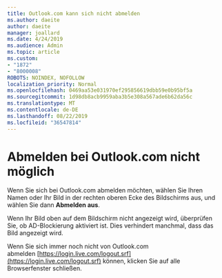 ```yaml
---
title: Outlook.com kann sich nicht abmelden
ms.author: daeite
author: daeite
manager: joallard
ms.date: 4/24/2019
ms.audience: Admin
ms.topic: article
ms.custom:
- "1872"
- "8000008"
ROBOTS: NOINDEX, NOFOLLOW
localization_priority: Normal
ms.openlocfilehash: 0469aa53e031970ef295856619dbb59e0b95bf5a
ms.sourcegitcommit: 1d98db8acb9959aba3b5e308a567ade6b62da56c
ms.translationtype: MT
ms.contentlocale: de-DE
ms.lasthandoff: 08/22/2019
ms.locfileid: "36547814"
---
```

# <a name="unable-to-sign-out-of-outlookcom"></a>Abmelden bei Outlook.com nicht möglich

Wenn Sie sich bei Outlook.com abmelden möchten, wählen Sie Ihren Namen oder Ihr Bild in der rechten oberen Ecke des Bildschirms aus, und wählen Sie dann **Abmelden aus**.

Wenn Ihr Bild oben auf dem Bildschirm nicht angezeigt wird, überprüfen Sie, ob AD-Blockierung aktiviert ist. Dies verhindert manchmal, dass das Bild angezeigt wird.

Wenn Sie sich immer noch nicht von Outlook.com abmelden [https://login.live.com/logout.srf](https://login.live.com/logout.srf) können, klicken Sie auf alle Browserfenster schließen.